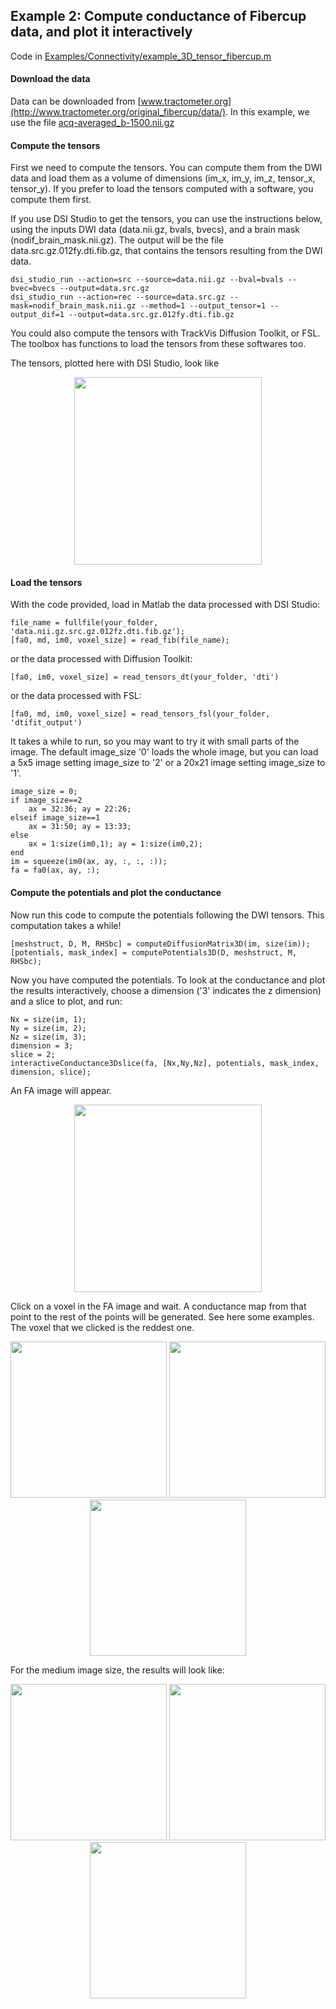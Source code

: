 ## Example 2: Compute conductance of Fibercup data, and plot it interactively

Code in [Examples/Connectivity/example_3D_tensor_fibercup.m](Connectivity/example_3D_tensor_fibercup.m)

#### Download the data

Data can be downloaded from [www.tractometer.org](http://www.tractometer.org/original_fibercup/data/).
In this example, we use the file [acq-averaged_b-1500.nii.gz](http://www.tractometer.org/downloads/downloads/fibercup/dwi/acq-averaged_b-1500.nii.gz)

#### Compute the tensors

First we need to compute the tensors. You can compute them from the DWI data and load them as a volume of dimensions (im_x, im_y, im_z, tensor_x, tensor_y). If you prefer to load the tensors computed with a software, you compute them first.

If you use DSI Studio to get the tensors, you can use the instructions below, using the inputs DWI data (data.nii.gz, bvals, bvecs), and a brain mask (nodif_brain_mask.nii.gz). The output will be the file data.src.gz.012fy.dti.fib.gz, that contains the tensors resulting from the DWI data. 
```
dsi_studio_run --action=src --source=data.nii.gz --bval=bvals --bvec=bvecs --output=data.src.gz
dsi_studio_run --action=rec --source=data.src.gz --mask=nodif_brain_mask.nii.gz --method=1 --output_tensor=1 --output_dif=1 --output=data.src.gz.012fy.dti.fib.gz
```
You could also compute the tensors with TrackVis Diffusion Toolkit, or FSL. The toolbox has functions to load the tensors from these softwares too.

The tensors, plotted here with DSI Studio, look like
<p align="center">
<img src="Images/fibercup.png" width="300">
</p>

#### Load the tensors

With the code provided, load in Matlab the data processed with DSI Studio: 
```
file_name = fullfile(your_folder, 'data.nii.gz.src.gz.012fz.dti.fib.gz'); 
[fa0, md, im0, voxel_size] = read_fib(file_name);
```
or the data processed with Diffusion Toolkit:
```
[fa0, im0, voxel_size] = read_tensors_dt(your_folder, 'dti')
```
or the data processed with FSL:
```
[fa0, md, im0, voxel_size] = read_tensors_fsl(your_folder, 'dtifit_output')
```
It takes a while to run, so you may want to try it with small parts of the image. The default image_size '0' loads the whole image, but you can load a 5x5 image setting image_size to '2' or a 20x21 image setting image_size to '1'.
```
image_size = 0;
if image_size==2
    ax = 32:36; ay = 22:26;
elseif image_size==1
    ax = 31:50; ay = 13:33;
else
    ax = 1:size(im0,1); ay = 1:size(im0,2);
end
im = squeeze(im0(ax, ay, :, :, :));
fa = fa0(ax, ay, :);
```

#### Compute the potentials and plot the conductance

Now run this code to compute the potentials following the DWI tensors. This computation takes a while!
```
[meshstruct, D, M, RHSbc] = computeDiffusionMatrix3D(im, size(im));
[potentials, mask_index] = computePotentials3D(D, meshstruct, M, RHSbc);
```
Now you have computed the potentials. To look at the conductance and plot the results interactively, choose a dimension ('3' indicates the z dimension) and a slice to plot, and run:
```
Nx = size(im, 1); 
Ny = size(im, 2); 
Nz = size(im, 3); 
dimension = 3;
slice = 2; 
interactiveConductance3Dslice(fa, [Nx,Ny,Nz], potentials, mask_index, dimension, slice);
```
An FA image will appear. 
<p align="center">
<img src="Images/fibercup_fa.png" width="300">
</p>
Click on a voxel in the FA image and wait. A conductance map from that point to the rest of the points will be generated. See here some examples. The voxel that we clicked is the reddest one.
<p align="center">
<img src="Images/fibercup0_point1.png" width="250"> <img src="Images/fibercup0_point2.png" width="250"> <img src="Images/fibercup0_point3.png" width="250">
</p>
For the medium image size, the results will look like:
<p align="center">
<img src="Images/fibercup1_conductance.png" width="250"> <img src="Images/fibercup1_conductance2.png" width="250"> <img src="Images/fibercup1_conductance3.png" width="250">
</p>

